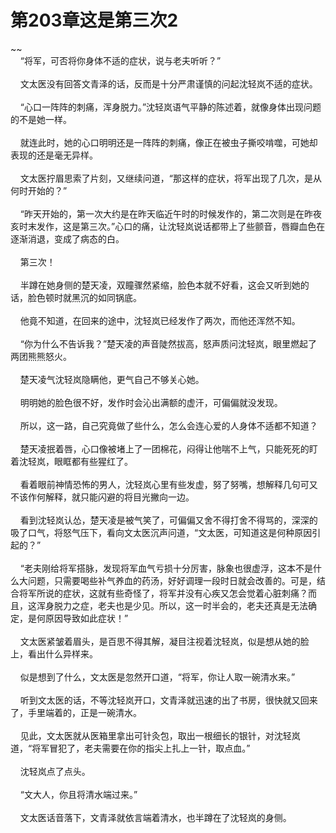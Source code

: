 # 第203章这是第三次2
~~<br>&nbsp;&nbsp;&nbsp;&nbsp;“将军，可否将你身体不适的症状，说与老夫听听？”<br><br>&nbsp;&nbsp;&nbsp;&nbsp;文太医没有回答文青泽的话，反而是十分严肃谨慎的问起沈轻岚不适的症状。<br><br>&nbsp;&nbsp;&nbsp;&nbsp;“心口一阵阵的刺痛，浑身脱力。”沈轻岚语气平静的陈述着，就像身体出现问题的不是她一样。<br><br>&nbsp;&nbsp;&nbsp;&nbsp;就连此时，她的心口明明还是一阵阵的刺痛，像正在被虫子撕咬啃噬，可她却表现的还是毫无异样。<br><br>&nbsp;&nbsp;&nbsp;&nbsp;文太医拧眉思索了片刻，又继续问道，“那这样的症状，将军出现了几次，是从何时开始的？”<br><br>&nbsp;&nbsp;&nbsp;&nbsp;“昨天开始的，第一次大约是在昨天临近午时的时候发作的，第二次则是在昨夜亥时末发作，这是第三次。”心口的痛，让沈轻岚说话都带上了些颤音，唇瓣血色在逐渐消退，变成了病态的白。<br><br>&nbsp;&nbsp;&nbsp;&nbsp;第三次！<br><br>&nbsp;&nbsp;&nbsp;&nbsp;半蹲在她身侧的楚天凌，双瞳骤然紧缩，脸色本就不好看，这会又听到她的话，脸色顿时就黑沉的如同锅底。<br><br>&nbsp;&nbsp;&nbsp;&nbsp;他竟不知道，在回来的途中，沈轻岚已经发作了两次，而他还浑然不知。<br><br>&nbsp;&nbsp;&nbsp;&nbsp;“你为什么不告诉我？”楚天凌的声音陡然拔高，怒声质问沈轻岚，眼里燃起了两团熊熊怒火。<br><br>&nbsp;&nbsp;&nbsp;&nbsp;楚天凌气沈轻岚隐瞒他，更气自己不够关心她。<br><br>&nbsp;&nbsp;&nbsp;&nbsp;明明她的脸色很不好，发作时会沁出满额的虚汗，可偏偏就没发现。<br><br>&nbsp;&nbsp;&nbsp;&nbsp;所以，这一路，自己究竟做了些什么，怎么会连心爱的人身体不适都不知道？<br><br>&nbsp;&nbsp;&nbsp;&nbsp;楚天凌抿着唇，心口像被堵上了一团棉花，闷得让他喘不上气，只能死死的盯着沈轻岚，眼眶都有些猩红了。<br><br>&nbsp;&nbsp;&nbsp;&nbsp;看着眼前神情恐怖的男人，沈轻岚心里有些发虚，努了努嘴，想解释几句可又不该作何解释，就只能闪避的将目光撇向一边。<br><br>&nbsp;&nbsp;&nbsp;&nbsp;看到沈轻岚认怂，楚天凌是被气笑了，可偏偏又舍不得打舍不得骂的，深深的吸了口气，将怒气压下，看向文太医沉声问道，“文太医，可知道这是何种原因引起的？”<br><br>&nbsp;&nbsp;&nbsp;&nbsp;“老夫刚给将军搭脉，发现将军血气亏损十分厉害，脉象也很虚浮，这本不是什么大问题，只需要喝些补气养血的药汤，好好调理一段时日就会改善的。可是，结合将军所说的症状，这就有些奇怪了，将军并没有心疾又怎会觉着心脏刺痛？而且，这浑身脱力之症，老夫也是少见。所以，这一时半会的，老夫还真是无法确定，是何原因导致如此症状！”<br><br>&nbsp;&nbsp;&nbsp;&nbsp;文太医紧皱着眉头，是百思不得其解，凝目注视着沈轻岚，似是想从她的脸上，看出什么异样来。<br><br>&nbsp;&nbsp;&nbsp;&nbsp;似是想到了什么，文太医是忽然开口道，“将军，你让人取一碗清水来。”<br><br>&nbsp;&nbsp;&nbsp;&nbsp;听到文太医的话，不等沈轻岚开口，文青泽就迅速的出了书房，很快就又回来了，手里端着的，正是一碗清水。<br><br>&nbsp;&nbsp;&nbsp;&nbsp;见此，文太医就从医箱里拿出可针灸包，取出一根细长的银针，对沈轻岚道，“将军冒犯了，老夫需要在你的指尖上扎上一针，取点血。”<br><br>&nbsp;&nbsp;&nbsp;&nbsp;沈轻岚点了点头。<br><br>&nbsp;&nbsp;&nbsp;&nbsp;“文大人，你且将清水端过来。”<br><br>&nbsp;&nbsp;&nbsp;&nbsp;文太医话音落下，文青泽就依言端着清水，也半蹲在了沈轻岚的身侧。<br><br>
                    

<script>_fwqdsqadxfw()</script>
<div><script>_dfwf1dw();</script></div>
<div><script>_dfwf1agdw();</script></div>
                